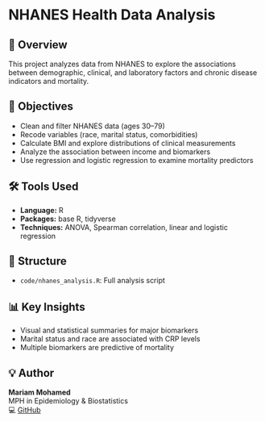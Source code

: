 
# NHANES Health Data Analysis

## 📌 Overview
This project analyzes data from NHANES to explore the associations between demographic, clinical, and laboratory factors and chronic disease indicators and mortality.

## 🎯 Objectives
- Clean and filter NHANES data (ages 30–79)
- Recode variables (race, marital status, comorbidities)
- Calculate BMI and explore distributions of clinical measurements
- Analyze the association between income and biomarkers
- Use regression and logistic regression to examine mortality predictors

## 🛠️ Tools Used
- **Language:** R
- **Packages:** base R, tidyverse
- **Techniques:** ANOVA, Spearman correlation, linear and logistic regression

## 📁 Structure
- `code/nhanes_analysis.R`: Full analysis script

## 📊 Key Insights
- Visual and statistical summaries for major biomarkers
- Marital status and race are associated with CRP levels
- Multiple biomarkers are predictive of mortality

## 💡 Author
**Mariam Mohamed**  
MPH in Epidemiology & Biostatistics  
💻 [GitHub](https://github.com/mmaria20)

